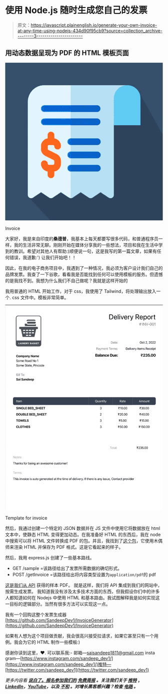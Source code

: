 # 使用 Node.js 随时生成您自己的发票

> 原文：<https://javascript.plainenglish.io/generate-your-own-invoice-at-any-time-using-nodejs-434d90f95cb9?source=collection_archive---------3----------------------->

## 用动态数据呈现为 PDF 的 HTML 模板页面

![](img/1e2ddc3428234c5d50d3defe12528e8b.png)

Invoice

大家好，我是来自印度的**桑德普**，我基本上每天都要写很多代码，和普通程序员一样，我的生活非常无聊。刚刚开始在媒体分享我的一些想法，项目和我在生活中学到的教训。希望对其他人有帮助:)顺便说一句，这是我写的第一篇文章，如果有任何错误，我道歉:')
让我们开始吧！！

因此，在我的电子商务项目中，我遇到了一种情况，我必须为客户设计我们自己的品牌发票。我查了一下谷歌，看看我是否能找到任何可以使用模板的服务。但遗憾的是我找不到。我想为什么我们不自己做呢？我就是这样开始的

我用普通的 HTML 开始工作，对于 css，我使用了 Tailwind，将处理输出放入一个. css 文件中。模板非常简单。

![](img/7f767fd9b0581f4ba16aec21553fc4a3.png)

Template for invoice

然后，我通过创建一个特定的 JSON 数据并在 JS 文件中使用它将数据放在 html 文本中，使静态 HTML 变得更加动态。在我准备好 HTML 的东西后，我在 node 中搜索可以将 HTML 文件转换成 PDF 的包。并且，我找到了[这个包](https://www.npmjs.com/package/convert-html-to-pdf)，它使用木偶师来渲染 HTML 并保存为 PDF 格式。这是它看起来的样子。

然后，我用 express.js 创建了一些基本路线。
* GET /sample =该路径给出了发票所需数据的确切形式。
* POST /getInvoice =该路径给出将内容类型设置为`application/pdf`的 pdf

[这是我们从 API](https://github.com/SandeepDev1/InvoiceGenerator/blob/main/response.pdf) 获得的样本 PDF。
就是这样，我们将 API 集成到我们的网站中，按需生成发票。
我知道我没有涉及太多技术方面的东西，但我假设你们中的许多人都知道如何在 Nodejs 中使用 HTML 和基本路由。我试图解释我是如何实现这一目标的逻辑部分。当然有很多方法可以实现这一点。

我有一个回购这整个发票生成器[https://github.com/SandeepDev1/InvoiceGenerator](https://github.com/SandeepDev1/InvoiceGenerator)

如果有人想为这个项目做贡献，我会很高兴接受拉请求，如果它甚至只有一个用例。我会为它的 HTML 制作一些模板:)

感谢你读到这里，❤️.
可以联系我:-
邮箱—saisandeep1811@gmail.com
insta gram—[https://www.instagram.com/sandeep_dev1/](https://www.instagram.com/sandeep_dev1/)推特—[https://twitter.com/sandeep_dev1](https://twitter.com/sandeep_dev1)

*更多内容看* [***说白了。报名参加我们的***](https://plainenglish.io/) **[***免费周报***](http://newsletter.plainenglish.io/) *。关注我们关于* [***推特***](https://twitter.com/inPlainEngHQ) ，[***LinkedIn***](https://www.linkedin.com/company/inplainenglish/)*，*[***YouTube***](https://www.youtube.com/channel/UCtipWUghju290NWcn8jhyAw)*，以及* [***不和***](https://discord.gg/GtDtUAvyhW) *。对增长黑客感兴趣？检查* [***电路***](https://circuit.ooo/) *。***